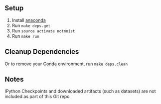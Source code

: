 ## Setup

1) Install [anaconda](https://www.anaconda.com/download/)
2) Run `make deps.get`
3) Run `source activate notmnist`
3) Run `make run`

## Cleanup Dependencies

Or to remove your Conda environment, run `make deps.clean`

## Notes

IPython Checkpoints and downloaded artifacts (such as datasets) are not
included as part of this Git repo
